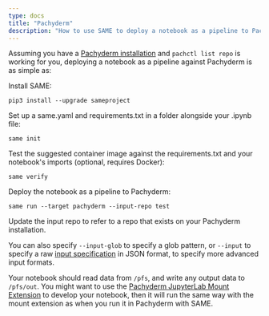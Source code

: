 ```yaml
---
type: docs
title: "Pachyderm"
description: "How to use SAME to deploy a notebook as a pipeline to Pachyderm."
---
```


Assuming you have a [Pachyderm installation](https://docs.pachyderm.com/2.0.x/deploy-manage/deploy/) and `pachctl list repo` is working for you, deploying a notebook as a pipeline against Pachyderm is as simple as:

Install SAME:
```
pip3 install --upgrade sameproject
```

Set up a same.yaml and requirements.txt in a folder alongside your .ipynb file:
```
same init
```

Test the suggested container image against the requirements.txt and your notebook's imports (optional, requires Docker):
```
same verify
```

Deploy the notebook as a pipeline to Pachyderm:
```
same run --target pachyderm --input-repo test
```

Update the input repo to refer to a repo that exists on your Pachyderm installation.

You can also specify `--input-glob` to specify a glob pattern, or `--input` to specify a raw [input specification](https://docs.pachyderm.com/latest/reference/pipeline-spec/) in JSON format, to specify more advanced input formats.

Your notebook should read data from `/pfs`, and write any output data to `/pfs/out`. You might want to use the [Pachyderm JupyterLab Mount Extension](https://docs.pachyderm.com/latest/how-tos/jupyterlab-extension/) to develop your notebook, then it will run the same way with the mount extension as when you run it in Pachyderm with SAME.